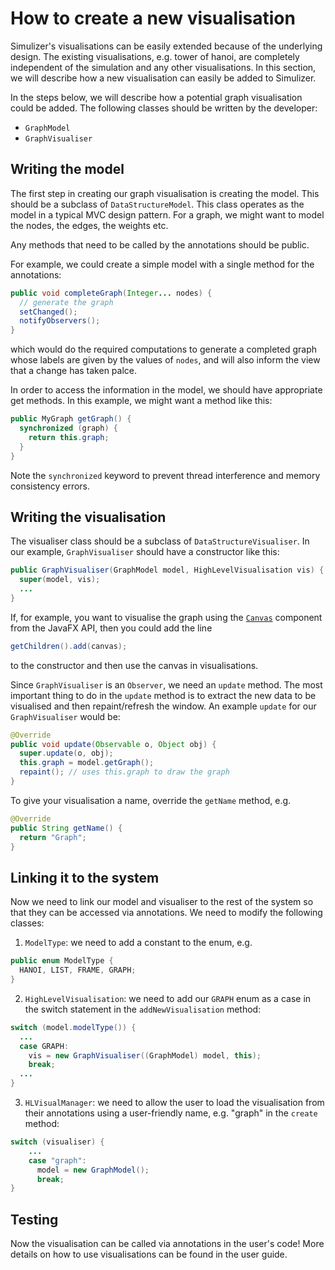 # How to create a new visualisation #
Simulizer's visualisations can be easily extended because of the underlying design. The existing visualisations, e.g. tower of hanoi, are completely independent of the simulation and any other visualisations. In this section, we will describe how a new visualisation can easily be added to Simulizer.

In the steps below, we will describe how a potential graph visualisation could be added. The following classes should be written by the developer:

- `GraphModel`
- `GraphVisualiser`

## Writing the model ##
The first step in creating our graph visualisation is creating the model. This should be a subclass of `DataStructureModel`. This class operates as the model in a typical MVC design pattern. For a graph, we might want to model the nodes, the edges, the weights etc.

Any methods that need to be called by the annotations should be public.

 For example, we could create a simple model with a single method for the annotations:

```java
public void completeGraph(Integer... nodes) {
  // generate the graph
  setChanged();
  notifyObservers();
}
```

which would do the required computations to generate a completed graph whose labels are given by the values of `nodes`, and will also inform the view that a change has taken palce.

In order to access the information in the model, we should have appropriate get methods. In this example, we might want a method like this:

```java
public MyGraph getGraph() {
  synchronized (graph) {
    return this.graph;
  }
}
```

Note the `synchronized` keyword to prevent thread interference and memory consistency errors.

## Writing the visualisation ##
The visualiser class should be a subclass of `DataStructureVisualiser`. In our example, `GraphVisualiser` should have a constructor like this:

```java
public GraphVisualiser(GraphModel model, HighLevelVisualisation vis) {
  super(model, vis);
  ...
}
```

If, for example, you want to visualise the graph using the [`Canvas`](https://docs.oracle.com/javase/8/javafx/api/javafx/scene/canvas/Canvas.html) component from the JavaFX API, then you could add the line

```java
getChildren().add(canvas);
```

to the constructor and then use the canvas in visualisations.

Since `GraphVisualiser` is an `Observer`, we need an `update` method. The most important thing to do in the `update` method is to extract the new data to be visualised and then repaint/refresh the window. An example `update` for our `GraphVisualiser` would be:

```java
@Override
public void update(Observable o, Object obj) {
  super.update(o, obj);
  this.graph = model.getGraph();
  repaint(); // uses this.graph to draw the graph
}
```

To give your visualisation a name, override the `getName` method, e.g.

```java
@Override
public String getName() {
  return "Graph";
}
```

## Linking it to the system ##
Now we need to link our model and visualiser to the rest of the system so that they can be accessed via annotations. We need to modify the following classes:

1. `ModelType`: we need to add a constant to the enum, e.g.

  ```java
  public enum ModelType {
    HANOI, LIST, FRAME, GRAPH;
  }
  ```
2. `HighLevelVisualisation`: we need to add our `GRAPH` enum as a case in the switch statement in the `addNewVisualisation` method:

  ```java
  switch (model.modelType()) {
    ...
    case GRAPH:
      vis = new GraphVisualiser((GraphModel) model, this);
      break;
    ...
  }
  ```
3. `HLVisualManager`: we need to allow the user to load the visualisation from their annotations using a user-friendly name, e.g. "graph" in the `create` method:

  ```java
  switch (visualiser) {
      ...
      case "graph":
        model = new GraphModel();
        break;
  }
  ```

## Testing ##
Now the visualisation can be called via annotations in the user's code! More details on how to use visualisations can be found in the user guide.
